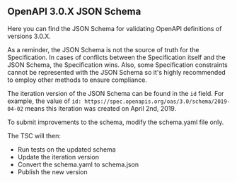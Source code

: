 ## OpenAPI 3.0.X JSON Schema

Here you can find the JSON Schema for validating OpenAPI definitions of versions
3.0.X.

As a reminder, the JSON Schema is not the source of truth for the Specification.
In cases of conflicts between the Specification itself and the JSON Schema, the
Specification wins. Also, some Specification constraints cannot be represented
with the JSON Schema so it's highly recommended to employ other methods to
ensure compliance.

The iteration version of the JSON Schema can be found in the `id` field. For
example, the value of `id: https://spec.openapis.org/oas/3.0/schema/2019-04-02`
means this iteration was created on April 2nd, 2019.

To submit improvements to the schema, modify the schema.yaml file only.

The TSC will then:

- Run tests on the updated schema
- Update the iteration version
- Convert the schema.yaml to schema.json
- Publish the new version
